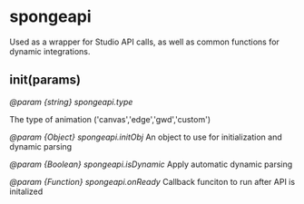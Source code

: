# spongeapi
Used as a wrapper for Studio API calls, as well as common functions for dynamic integrations.

## init(params)
*@param {string} spongeapi.type*

The type of animation ('canvas','edge','gwd','custom')

*@param {Object} spongeapi.initObj*
An object to use for initialization and dynamic parsing

*@param {Boolean} spongeapi.isDynamic*
Apply automatic dynamic parsing

*@param {Function} spongeapi.onReady*
Callback funciton to run after API is initalized
